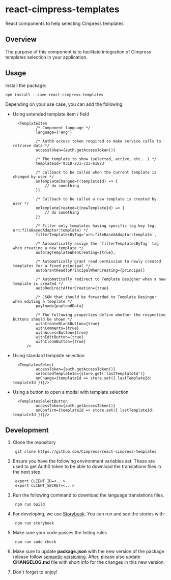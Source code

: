 # react-cimpress-templates
React components to help selecting Cimpress templates

## Overview 

The purpose of this component is to facilitate integration of Cimpress templates selection in your application.


## Usage

Install the package:
    
    npm install --save react-cimpress-templates

  
Depending on your use case, you can add the following:

* Using extended template item / field

        <TemplateItem
                /* Component language */
                language={'eng'}
                
                /* Auth0 access token required to make service calls to retrieve data */
                accessToken={auth.getAccessToken()}
                
                /* The template to show (selected, active, etc...) */
                templateId='9318-231-723-61823'

                /* Callback to be called when the current template is changed by user */
                onTemplateChanged={(templateId) => {
                    // do something
                }}

                /* Callback to be called a new template is created by user */
                onTemplateCreated={(newTemplateId) => {
                    // do something
                }}

                /* Filter only templates having specific tag key (eg. urn:fileBasedAdaptor:template) */
                filterTemplatesByTag='urn:fileBasedAdaptor:template',
 
                /* Automatically assign the `filterTemplatesByTag` tag when creating a new template */    
                autoTagTemplateWhenCreating={true},
                
                /* Automatically grant read permission to newly created templates for a fixed principal */
                autoGrantReadToPrincipalWhenCreating={principal}
                                
                /* Automatically redirect to Template Designer when a new template is created */
                autoRedirectAfterCreation={true}
                
                /* JSON that should be forwarded to Template Desinger when editing a template */
                payload={payloadData}

                /* The following properties define whether the respective buttons should be shown */
                withCreateBlankButton={true}
                withComments={true}
                withAccessButton={true}
                withEditButton={true}
                withCloneButton={true}
            />


* Using standard template selection

        <TemplatesSelect
                accessToken={auth.getAccessToken()}
                selectedTemplateId={store.get('lastTemplateId')}
                onChange={templateId => store.set({ lastTemplateId: templateId })}/>

* Using a button to open a modal with template selection 
        
        <TemplatesSelectButton
                accessToken={auth.getAccessToken()}
                onConfirm={templateId => store.set({ lastTemplateId: templateId })}/>

## Development

1. Clone the repository
    
        git clone https://github.com/Cimpress/react-cimpress-templates
        
2. Ensure you have the following environment variables set. These are used to get Auth0 token to be able to 
download the translations files in the next step.
    
        export CLIENT_ID=<...>
        export CLIENT_SECRET=<...>
        
3. Run the following command to download the language translations files. 
        
        npm run build

4. For developing, we use [Storybook](https://github.com/storybooks/storybook). You can run and see
the stories with:
        
        npm run storybook
        
5. Make sure your code passes the linting rules
        
        npm run code-check
        
6. Make sure to update **package.json** with the new version of the package (please follow 
[semantic versioning](https://semver.org/). After, please also update **CHANGELOG.md** file 
with short info for the changes in this new version.   

7. Don't forget to enjoy!
